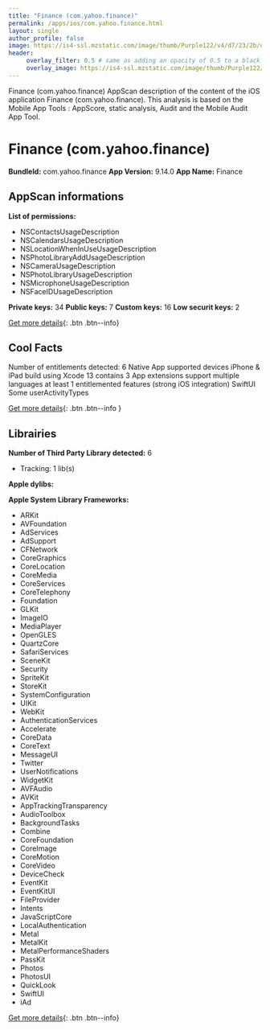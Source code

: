 ```yaml
---
title: "Finance (com.yahoo.finance)"
permalink: /apps/ios/com.yahoo.finance.html
layout: single
author_profile: false
image: https://is4-ssl.mzstatic.com/image/thumb/Purple122/v4/d7/23/2b/d7232b1d-649c-09da-ccac-e530d7070db9/AppIcon-0-1x_U007emarketing-0-7-0-85-220.png/512x512bb.jpg
header: 
     overlay_filter: 0.5 # same as adding an opacity of 0.5 to a black background
     overlay_image: https://is4-ssl.mzstatic.com/image/thumb/Purple122/v4/d7/23/2b/d7232b1d-649c-09da-ccac-e530d7070db9/AppIcon-0-1x_U007emarketing-0-7-0-85-220.png/512x512bb.jpg
---
```

Finance (com.yahoo.finance) AppScan description of the content of the iOS application Finance (com.yahoo.finance). This analysis is based on the Mobile App Tools : AppScore, static analysis, Audit and the Mobile Audit App Tool.

# Finance (com.yahoo.finance)

**BundleId:** com.yahoo.finance
**App Version:** 9.14.0
**App Name:** Finance


## AppScan informations 

**List of permissions:** 
- NSContactsUsageDescription
- NSCalendarsUsageDescription
- NSLocationWhenInUseUsageDescription
- NSPhotoLibraryAddUsageDescription
- NSCameraUsageDescription
- NSPhotoLibraryUsageDescription
- NSMicrophoneUsageDescription
- NSFaceIDUsageDescription
  
  
**Private keys:** 34
**Public keys:** 7
**Custom keys:** 16
**Low securit keys:** 2
  
[Get more details](/pricing.html){: .btn .btn--info}

## Cool Facts

Number of entitlements detected: 6
Native App
supported devices iPhone & iPad
build using Xcode 13
contains 3 App extensions
support multiple languages
at least 1 entitlemented features (strong iOS integration)
SwiftUI
Some userActivityTypes
  
[Get more details](/pricing.html){: .btn .btn--info }

## Librairies 
**Number of Third Party Library detected:** 6
- Tracking: 1 lib(s)


**Apple dylibs:**


**Apple System Library Frameworks:**
- ARKit
- AVFoundation
- AdServices
- AdSupport
- CFNetwork
- CoreGraphics
- CoreLocation
- CoreMedia
- CoreServices
- CoreTelephony
- Foundation
- GLKit
- ImageIO
- MediaPlayer
- OpenGLES
- QuartzCore
- SafariServices
- SceneKit
- Security
- SpriteKit
- StoreKit
- SystemConfiguration
- UIKit
- WebKit
- AuthenticationServices
- Accelerate
- CoreData
- CoreText
- MessageUI
- Twitter
- UserNotifications
- WidgetKit
- AVFAudio
- AVKit
- AppTrackingTransparency
- AudioToolbox
- BackgroundTasks
- Combine
- CoreFoundation
- CoreImage
- CoreMotion
- CoreVideo
- DeviceCheck
- EventKit
- EventKitUI
- FileProvider
- Intents
- JavaScriptCore
- LocalAuthentication
- Metal
- MetalKit
- MetalPerformanceShaders
- PassKit
- Photos
- PhotosUI
- QuickLook
- SwiftUI
- iAd


  
[Get more details](/pricing.html){: .btn .btn--info}

